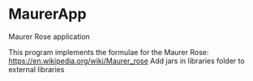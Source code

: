 # MaurerApp
Maurer Rose application

This program implements the formulae for the Maurer Rose: https://en.wikipedia.org/wiki/Maurer_rose
Add jars in libraries folder to external libraries
